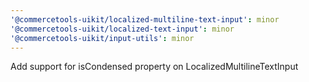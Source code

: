 ```yaml
---
'@commercetools-uikit/localized-multiline-text-input': minor
'@commercetools-uikit/localized-text-input': minor
'@commercetools-uikit/input-utils': minor
---
```


Add support for isCondensed property on LocalizedMultilineTextInput
